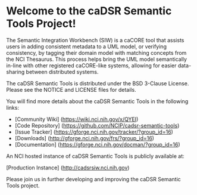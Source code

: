 Welcome to the caDSR Semantic Tools Project!
=====================================

The Semantic Integration Workbench (SIW) is a caCORE tool that assists users in adding consistent metadata to a UML model, or verifying consistency, by tagging their domain model with matching concepts from the NCI Thesaurus. This process helps bring the UML model semantically in-line with other registered caCORE-like systems, allowing for easier data-sharing between distributed systems.

The caDSR Semantic Tools is distributed under the BSD 3-Clause License.
Please see the NOTICE and LICENSE files for details.

You will find more details about the caDSR Semantic Tools in the following links:

 * [Community Wiki] (https://wiki.nci.nih.gov/x/QYEI)
 * [Code Repository] (https://github.com/NCIP/cadsr-semantic-tools)
 * [Issue Tracker] (https://gforge.nci.nih.gov/tracker/?group_id=16)
 * [Downloads] (http://gforge.nci.nih.gov/frs/?group_id=16)
 * [Documentation] (https://gforge.nci.nih.gov/docman/?group_id=16)
 
 
An NCI hosted instance of caDSR Semantic Tools is publicly available at:

[Production Instance] (http://cadsrsiw.nci.nih.gov) 


Please join us in further developing and improving the caDSR Semantic Tools project.
